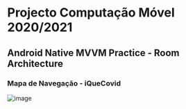 # Projecto Computação Móvel 2020/2021
## Android Native MVVM Practice - Room Architecture

### Mapa de Navegação - iQueCovid
![image](https://user-images.githubusercontent.com/59263912/126847941-46293be3-eeea-494e-8a73-b38aa19f75ef.png)
